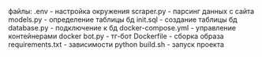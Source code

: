 файлы:
.env - настройка окружения
scraper.py - парсинг данных с сайта
models.py - определение таблицы бд
init.sql - создание таблицы бд
database.py - подключение к бд
docker-compose.yml - управление контейнерами docker
bot.py - тг-бот
Dockerfile - сборка образа
requirements.txt - зависимости python
build.sh - запуск проекта
